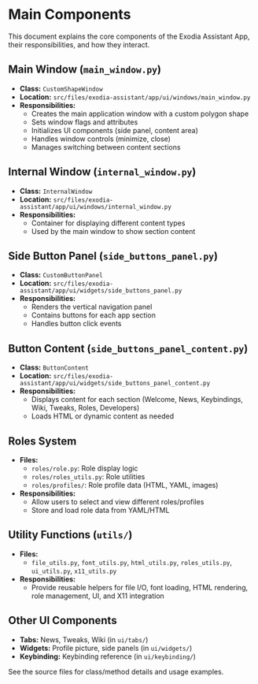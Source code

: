 # Main Components

This document explains the core components of the Exodia Assistant App, their responsibilities, and how they interact.

## Main Window (`main_window.py`)
- **Class:** `CustomShapeWindow`
- **Location:** `src/files/exodia-assistant/app/ui/windows/main_window.py`
- **Responsibilities:**
  - Creates the main application window with a custom polygon shape
  - Sets window flags and attributes
  - Initializes UI components (side panel, content area)
  - Handles window controls (minimize, close)
  - Manages switching between content sections

## Internal Window (`internal_window.py`)
- **Class:** `InternalWindow`
- **Location:** `src/files/exodia-assistant/app/ui/windows/internal_window.py`
- **Responsibilities:**
  - Container for displaying different content types
  - Used by the main window to show section content

## Side Button Panel (`side_buttons_panel.py`)
- **Class:** `CustomButtonPanel`
- **Location:** `src/files/exodia-assistant/app/ui/widgets/side_buttons_panel.py`
- **Responsibilities:**
  - Renders the vertical navigation panel
  - Contains buttons for each app section
  - Handles button click events

## Button Content (`side_buttons_panel_content.py`)
- **Class:** `ButtonContent`
- **Location:** `src/files/exodia-assistant/app/ui/widgets/side_buttons_panel_content.py`
- **Responsibilities:**
  - Displays content for each section (Welcome, News, Keybindings, Wiki, Tweaks, Roles, Developers)
  - Loads HTML or dynamic content as needed

## Roles System
- **Files:**
  - `roles/role.py`: Role display logic
  - `roles/roles_utils.py`: Role utilities
  - `roles/profiles/`: Role profile data (HTML, YAML, images)
- **Responsibilities:**
  - Allow users to select and view different roles/profiles
  - Store and load role data from YAML/HTML

## Utility Functions (`utils/`)
- **Files:**
  - `file_utils.py`, `font_utils.py`, `html_utils.py`, `roles_utils.py`, `ui_utils.py`, `x11_utils.py`
- **Responsibilities:**
  - Provide reusable helpers for file I/O, font loading, HTML rendering, role management, UI, and X11 integration

## Other UI Components
- **Tabs:** News, Tweaks, Wiki (in `ui/tabs/`)
- **Widgets:** Profile picture, side panels (in `ui/widgets/`)
- **Keybinding:** Keybinding reference (in `ui/keybinding/`)

See the source files for class/method details and usage examples. 